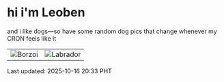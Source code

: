 # hi i'm Leoben

and i like dogs—so have some random dog pics that change whenever my CRON feels like it

|  |  |
|--------|----------|
| ![Borzoi](https://random-dog-vercel.vercel.app/api/random-borzoi?v=1760617990) | ![Labrador](https://random-dog-vercel.vercel.app/api/random-labrador?v=1760617990) |

Last updated: 2025-10-16 20:33 PHT
